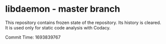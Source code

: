 # libdaemon - master branch

This repository contains frozen state of the repository.
Its history is cleared. It is used only for static code
analysis with Codacy.

Commit Time: 1693839767